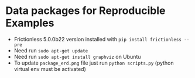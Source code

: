 # Data packages for Reproducible Examples

- Frictionless 5.0.0b22 version installed with `pip install frictionless --pre`
- Need run `sudo apt-get update`
- Need run `sudo apt-get install graphviz` on Ubuntu
- To update `package_erd.png` file just run `python scripts.py` (python virtual env must be activated)
